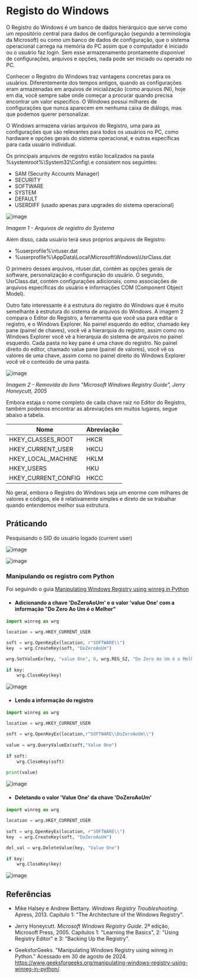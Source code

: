 # Registo do Windows

O Registro do Windows é um banco de dados hierárquico que serve como um repositório central para dados de configuração (segundo a terminologia da Microsoft) ou como um banco de dados de configuração, que o sistema operacional carrega na memória do PC assim que o computador é iniciado ou o usuário faz login. Sem esse armazenamento prontamente disponível de configurações, arquivos e opções, nada pode ser iniciado ou operado no PC.

Conhecer o Registro do Windows traz vantagens concretas para os usuários. Diferentemente dos tempos antigos, quando as configurações eram armazenadas em arquivos de inicialização (como arquivos INI), hoje em dia, você sempre sabe onde começar a procurar quando precisa encontrar um valor específico. O Windows possui milhares de configurações que nunca aparecem em nenhuma caixa de diálogo, mas que podemos querer personalizar.

O Windows armazena várias arquivos do Registro, uma para as configurações que são relevantes para todos os usuários no PC, como hardware e opções gerais do sistema operacional, e outras específicas para cada usuário individual.

Os principais arquivos de registro estão localizados na pasta %systemroot%\System32\Config\ e consistem nos seguintes:

- SAM (Security Accounts Manager)
- SECURITY
- SOFTWARE
- SYSTEM
- DEFAULT
- USERDIFF (usado apenas para upgrades do sistema operacional)


![image](https://gist.github.com/user-attachments/assets/c3896dcf-5dac-499c-b76b-b3c6b7564adf)

*Imagem 1 - Arquivos de registro do Systema*

Além disso, cada usuário terá seus próprios arquivos de Registro:

- %userprofile%\ntuser.dat
- %userprofile%\AppData\Local\Microsoft\Windows\UsrClass.dat

O primeiro desses arquivos, ntuser.dat, contém as opções gerais de software, personalização e configuração do usuário. O segundo, UsrClass.dat, contém configurações adicionais, como associações de arquivos específicas do usuário e informações COM (Component Object Model).

Outro fato interessante é a estrutura do registro do Windows que é muito semelhante à estrutura do sistema de arquivos do Windows. A imagem 2 compara o Editor do Registro, a ferramenta que você usa para editar o registro, e o Windows Explorer. No painel esquerdo do editor, chamado key pane (painel de chaves), você vê a hierarquia do registro, assim como no Windows Explorer você vê a hierarquia do sistema de arquivos no painel esquerdo. Cada pasta no key pane é uma chave do registro. No painel direito do editor, chamado value pane (painel de valores), você vê os valores de uma chave, assim como no painel direito do Windows Explorer você vê o conteúdo de uma pasta.

![image](https://gist.github.com/user-attachments/assets/40398ad8-9b67-4a17-b3c8-39afa64b096a)

*Imagem 2 - Removida do livro "Microsoft Windows Registry Guide", Jerry Honeycutt, 2005*

Embora estaja o nome completo de cada chave raiz no Editor do Registro, também podemos encontrar as abreviações em muitos lugares, segue abaixo a tabela.

| Nome                | Abreviação |
| ------------------- | ---------- |
| HKEY_CLASSES_ROOT   | HKCR       |
| HKEY_CURRENT_USER   | HKCU       |
| HKEY_LOCAL_MACHINE  | HKLM       |
| HKEY_USERS          | HKU        |
| HKEY_CURRENT_CONFIG | HKCC       |

No geral, embora o Registro do Windows seja um enorme com milhares de valores e códigos, ele é relativamente simples e direto de se trabalhar quando entendemos melhor sua estrutura.


## Práticando

Pesquisando o SID do usuário logado (current user)

![image](https://gist.github.com/user-attachments/assets/dfc3a81f-6aa1-401c-8400-96894e3723ab)

![image](https://gist.github.com/user-attachments/assets/2e742c63-2a3f-42e8-9bc5-95d2d946ad74)

### Manipulando os registro com Python

Foi seguindo o guia [Manipulating Windows Registry using winreg in Python](https://www.geeksforgeeks.org/manipulating-windows-registry-using-winreg-in-python/)

-  #### Adicionando a chave 'DoZeroAoUm' e o valor 'value One' com a informação "Do Zero Ao Um é o Melhor"


```python
import winreg as wrg 

location = wrg.HKEY_CURRENT_USER 

soft = wrg.OpenKeyEx(location, r"SOFTWARE\\") 
key  = wrg.CreateKey(soft, "DoZeroAoUm") 

wrg.SetValueEx(key, "value One", 0, wrg.REG_SZ, "Do Zero Ao Um é o Melhor") 
  
if key: 
    wrg.CloseKey(key)
```

![image](https://gist.github.com/user-attachments/assets/f09544bb-be4a-40a6-8625-541012a0d64d)


- #### Lendo a informação do registro

```python
import winreg as wrg 

location = wrg.HKEY_CURRENT_USER 

soft = wrg.OpenKeyEx(location,r"SOFTWARE\\DoZeroAoUm\\") 
  
value = wrg.QueryValueEx(soft,"Value One") 
  
if soft: 
    wrg.CloseKey(soft) 
  
print(value)
```

![image](https://gist.github.com/user-attachments/assets/bd241a56-edcf-4dbb-89df-bd7ba3191010)

- #### Deletando o valor 'Value One' da chave 'DoZeroAoUm'

```python
import winreg as wrg 

location = wrg.HKEY_CURRENT_USER 
  
soft = wrg.OpenKeyEx(location, r"SOFTWARE\\") 
key  = wrg.CreateKey(soft, "DoZeroAoUm") 

del_val = wrg.DeleteValue(key, "Value One") 
    
if key: 
    wrg.CloseKey(key) 
```

![image](https://gist.github.com/user-attachments/assets/c9e8eaa8-5241-4b07-bc6b-fa041ccb96c3)

## Referências

- Mike Halsey e Andrew Bettany. *Windows Registry Troubleshooting*. Apress, 2013. Capítulo 1: "The Architecture of the Windows Registry".
  
- Jerry Honeycutt. *Microsoft Windows Registry Guide*. 2ª edição, Microsoft Press, 2005. Capítulos 1: "Learning the Basics", 2: "Using Registry Editor" e 3: "Backing Up the Registry".

- GeeksforGeeks. "Manipulating Windows Registry using winreg in Python." Acessado em 30 de agosto de 2024. https://www.geeksforgeeks.org/manipulating-windows-registry-using-winreg-in-python/.